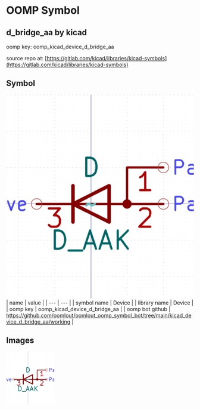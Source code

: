 # OOMP Symbol  
## d_bridge_aa  by kicad  
  
oomp key: oomp_kicad_device_d_bridge_aa  
  
source repo at: [https://gitlab.com/kicad/libraries/kicad-symbols](https://gitlab.com/kicad/libraries/kicad-symbols)  
## Symbol  
  
[![working.png](working_600.png)](working.png)  
| name | value | 
| --- | --- | 
| symbol name | Device | 
| library name | Device | 
| oomp key | oomp_kicad_device_d_bridge_aa | 
| oomp bot github | https://github.com/oomlout/oomlout_oomp_symbol_bot/tree/main/kicad_device_d_bridge_aa/working | 
## Images  
  
[![working.png](working_140.png)](working.png)  
